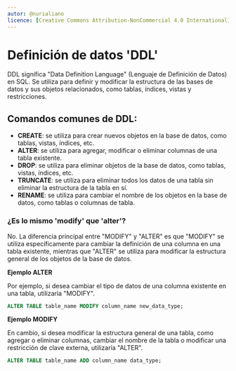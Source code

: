 ```yaml
---
autor: @nurialiano
licence: [Creative Commons Attribution-NonCommercial 4.0 International](https://creativecommons.org/licenses/by-nc/4.0/legalcode)
---
```

# Definición de datos 'DDL'

DDL significa "Data Definition Language" (Lenguaje de Definición de Datos) en SQL. Se utiliza para definir y modificar la estructura de las bases de datos y sus objetos relacionados, como tablas, índices, vistas y restricciones.

## Comandos comunes de DDL:

- **CREATE**: se utiliza para crear nuevos objetos en la base de datos, como tablas, vistas, índices, etc.
- **ALTER**: se utiliza para agregar, modificar o eliminar columnas de una tabla existente.
- **DROP**: se utiliza para eliminar objetos de la base de datos, como tablas, vistas, índices, etc.
- **TRUNCATE**: se utiliza para eliminar todos los datos de una tabla sin eliminar la estructura de la tabla en sí.
- **RENAME**: se utiliza para cambiar el nombre de los objetos en la base de datos, como tablas o columnas de tabla.

### ¿Es lo mismo 'modify' que 'alter'?

No. La diferencia principal entre "MODIFY" y "ALTER" es que "MODIFY" se utiliza específicamente para cambiar la definición de una columna en una tabla existente, mientras que "ALTER" se utiliza para modificar la estructura general de los objetos de la base de datos.

**Ejemplo ALTER**

Por ejemplo, si desea cambiar el tipo de datos de una columna existente en una tabla, utilizaría "MODIFY".
~~~sql
ALTER TABLE table_name MODIFY column_name new_data_type;
~~~

**Ejemplo MODIFY**

En cambio, si desea modificar la estructura general de una tabla, como agregar o eliminar columnas, cambiar el nombre de la tabla o modificar una restricción de clave externa, utilizaría "ALTER".
~~~sql
ALTER TABLE table_name ADD column_name data_type;
~~~
